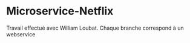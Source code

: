 # Microservice-Netflix
Travail effectué avec William Loubat. 
Chaque branche correspond à un webservice
